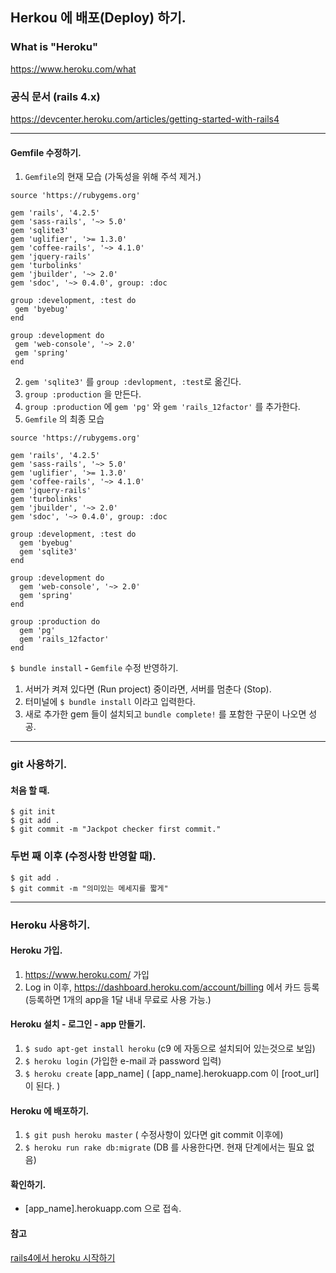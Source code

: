 ## Herkou 에 배포(Deploy) 하기.

### What is "Heroku"
https://www.heroku.com/what

### 공식 문서 (rails 4.x)
https://devcenter.heroku.com/articles/getting-started-with-rails4

***

#### Gemfile 수정하기.

1. `Gemfile`의 현재 모습 (가독성을 위해 주석 제거.)

```
source 'https://rubygems.org'

gem 'rails', '4.2.5'
gem 'sass-rails', '~> 5.0'
gem 'sqlite3'
gem 'uglifier', '>= 1.3.0'
gem 'coffee-rails', '~> 4.1.0'
gem 'jquery-rails'
gem 'turbolinks'
gem 'jbuilder', '~> 2.0'
gem 'sdoc', '~> 0.4.0', group: :doc

group :development, :test do
 gem 'byebug'
end

group :development do
 gem 'web-console', '~> 2.0'
 gem 'spring'
end
```

2. `gem 'sqlite3'` 를 `group :devlopment, :test`로 옮긴다.
3. `group :production` 을 만든다.
4. `group :production` 에 `gem 'pg'` 와 `gem 'rails_12factor'` 를 추가한다.
5. `Gemfile` 의 최종 모습

```
source 'https://rubygems.org'

gem 'rails', '4.2.5'
gem 'sass-rails', '~> 5.0'
gem 'uglifier', '>= 1.3.0'
gem 'coffee-rails', '~> 4.1.0'
gem 'jquery-rails'
gem 'turbolinks'
gem 'jbuilder', '~> 2.0'
gem 'sdoc', '~> 0.4.0', group: :doc

group :development, :test do
  gem 'byebug'
  gem 'sqlite3'
end

group :development do
  gem 'web-console', '~> 2.0'
  gem 'spring'
end

group :production do
  gem 'pg'
  gem 'rails_12factor'
end
```
`$ bundle install` **-** `Gemfile` 수정 반영하기.

1. 서버가 켜져 있다면 (Run project) 중이라면, 서버를 멈춘다 (Stop).
2. 터미널에 `$ bundle install` 이라고 입력한다.
3. 새로 추가한 gem 들이 설치되고 `bundle complete!` 를 포함한 구문이 나오면 성공.

***

### git 사용하기.

#### 처음 할 때.

```
$ git init
$ git add .
$ git commit -m "Jackpot checker first commit."
```

### 두번 째 이후 (수정사항 반영할 때).

```
$ git add .
$ git commit -m "의미있는 메세지를 짧게"
```

***

### Heroku 사용하기.

#### Heroku 가입.

1. https://www.heroku.com/ 가입
2. Log in 이후, https://dashboard.heroku.com/account/billing 에서 카드 등록 (등록하면 1개의 app을 1달 내내 무료로 사용 가능.)

#### Heroku 설치 - 로그인 - app 만들기.

1. `$ sudo apt-get install heroku` (c9 에 자동으로 설치되어 있는것으로 보임)
2. `$ heroku login` (가입한 e-mail 과 password 입력)
3. `$ heroku create` [app_name] ( [app_name].herokuapp.com 이 [root_url] 이 된다. )

#### Heroku 에 배포하기.

1. `$ git push heroku master` ( 수정사항이 있다면 git commit 이후에)
2. `$ heroku run rake db:migrate` (DB 를 사용한다면. 현재 단계에서는 필요 없음)

#### 확인하기.

- [app_name].herokuapp.com 으로 접속.

#### 참고
[rails4에서 heroku 시작하기](https://devcenter.heroku.com/articles/getting-started-with-rails4)
